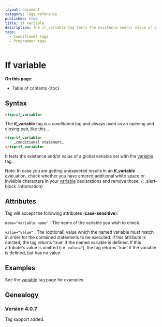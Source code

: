 ```yaml
---
layout: document
category: Tags reference
published: true
title: If variable
description: The if_variable tag tests the existence and/or value of a global variable set with the variable tag.
tags:
  - Conditional tags
  - Programmer tags
---
```


# If variable

**On this page**:

* Table of contents
{:toc}

## Syntax

~~~ html
<txp:if_variable>
~~~

The **if_variable** tag is a *conditional* tag and always used as an opening and closing pair, like this…

~~~ html
<txp:if_variable>
    …conditional statement…
</txp:if_variable>
~~~

It tests the existence and/or value of a global variable set with the [variable](/tags/variable) tag.

Note: In case you are getting unexpected results in an **if_variable** evaluation, check whether you have entered additional white space or invisible characters in your [variable](/tags/variable) declarations and remove those.
{: .alert-block .information}

## Attributes

Tag will accept the following attributes (**case-sensitive**):

`name="variable name"`
: The name of the variable you wish to check.

`value="value"`
: The (optional) value which the named variable must match in order for the contained statements to be executed. If this attribute is omitted, the tag returns 'true' if the named variable is defined. If this attribute's value is omitted (i.e. `value="`), the tag returns 'true' if the variable is defined, but has no value.

## Examples

See the [variable](/tags/variable) tag page for examples.

## Genealogy

### Version 4.0.7

Tag support added.
